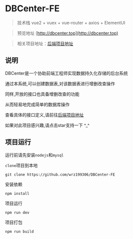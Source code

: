 # DBCenter-FE

> 技术栈 vue2 + vuex + vue-router + axios + ElementUI

> 预览地址 [http://dbcenter.top](http://dbcenter.top)

> 相关项目地址：[后端项目地址](https://github.com/wrz199306/DBCenter-BE)

## 说明
DBCenter是一个协助前端工程师实现数据持久化存储的后台系统

通过本系统,可以创建数据表,对该数据表进行增删改查操作

同样,开放的接口也具备增删改查的功能

从而轻易地完成简单的数据库操作

查看具体的接口定义,请前往[后端项目地址](https://github.com/wrz199306/DBCenter-BE)

如果对此项目感兴趣,请点击star支持一下 ^_^


## 项目运行

运行前请先安装`nodejs`和`mysql`

`clone`项目到本地

```
git clone https://github.com/wrz199306/DBCenter-FE
```

安装依赖
```
npm install
```

项目运行

```
npm run dev
```

项目打包

```
npm run build
```
